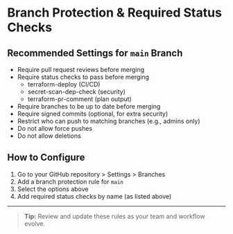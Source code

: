# Branch Protection & Required Status Checks

## Recommended Settings for `main` Branch

- Require pull request reviews before merging
- Require status checks to pass before merging
  - terraform-deploy (CI/CD)
  - secret-scan-dep-check (security)
  - terraform-pr-comment (plan output)
- Require branches to be up to date before merging
- Require signed commits (optional, for extra security)
- Restrict who can push to matching branches (e.g., admins only)
- Do not allow force pushes
- Do not allow deletions

## How to Configure
1. Go to your GitHub repository > Settings > Branches
2. Add a branch protection rule for `main`
3. Select the options above
4. Add required status checks by name (as listed above)

---

> **Tip:** Review and update these rules as your team and workflow evolve.
